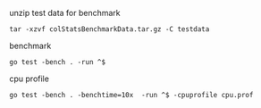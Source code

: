 unzip test data for benchmark
```
tar -xzvf colStatsBenchmarkData.tar.gz -C testdata
```

benchmark
```
go test -bench . -run ^$
```

cpu profile
```
go test -bench . -benchtime=10x  -run ^$ -cpuprofile cpu.prof
```
